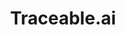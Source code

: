 ---
title: 'Traceable.ai'
name: 'Traceable.ai'

content_type: plugin

publisher: traceable-ai
description: 'API security with inline request blocking and data capture'


products:
    - gateway

works_on:
    - on-prem
    - konnect

min_version:
    gateway: '3.4'

# on_prem:
#   - hybrid
#   - db-less
#   - traditional
# konnect_deployments:
#   - hybrid
#   - cloud-gateways
#   - serverless

third_party: true
premium_partner: true

support_url: https://support.traceable.ai

icon: traceableai.svg

search_aliases:
  - traceable ai
  - traceableai
---